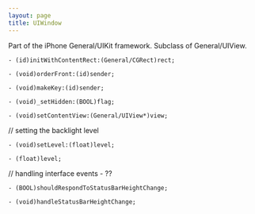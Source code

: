 ```yaml
---
layout: page
title: UIWindow
---
```




Part of the iPhone General/UIKit framework. Subclass of General/UIView.

<code>- (id)initWithContentRect:(General/CGRect)rect;</code>

<code>- (void)orderFront:(id)sender;</code>

<code>- (void)makeKey:(id)sender;</code>

<code>- (void)_setHidden:(BOOL)flag;</code>

<code>- (void)setContentView:(General/UIView*)view;</code>

// setting the backlight level

<code>- (void)setLevel:(float)level;</code>

<code>- (float)level;</code>

// handling interface events - ??

<code>- (BOOL)shouldRespondToStatusBarHeightChange;</code>

<code>- (void)handleStatusBarHeightChange;</code>
